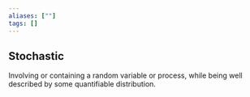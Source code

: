 ```yaml
---
aliases: [""]
tags: []
---
```


## Stochastic

Involving or containing a random variable or process, while being well described by some quantifiable distribution.
